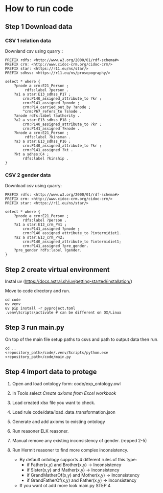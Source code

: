 # How to run code 

## Step 1 Download data 
### CSV 1 relation data 
Downland csv using quarry :
```
PREFIX rdfs: <http://www.w3.org/2000/01/rdf-schema#>
PREFIX crm: <http://www.cidoc-crm.org/cidoc-crm/>
PREFIX star: <https://r11.eu/ns/star/>
PREFIX sdhss: <https://r11.eu/ns/prosopography/>

select * where {
    ?pnode a crm:E21_Person ;
         rdfs:label ?person .
    ?a1 a star:E13_sdhss_P17 ;
        crm:P140_assigned_attribute_to ?kr ;
        crm:P141_assigned ?pnode ;
        crm:P14_carried_out_by ?anode ;
        ^crm:P67_refers_to ?snode .
    ?anode rdfs:label ?authority .
    ?a2 a star:E13_sdhss_P18 ;
        crm:P140_assigned_attribute_to ?kr ;
        crm:P141_assigned ?knode .
    ?knode a crm:E21_Person ;
         rdfs:label ?kinsman .
    ?a3 a star:E13_sdhss_P16 ;
        crm:P140_assigned_attribute_to ?kr ;
        crm:P141_assigned ?kt .
    ?kt a sdhss:C4 ;
        rdfs:label ?kinship .
}
```

### CSV 2 gender data 
Download csv using quarry: 
```
PREFIX rdfs: <http://www.w3.org/2000/01/rdf-schema#>
PREFIX crm: <http://www.cidoc-crm.org/cidoc-crm/>
PREFIX star: <https://r11.eu/ns/star/>

select * where {
    ?pnode a crm:E21_Person ;
        rdfs:label ?person .
    ?a1 a star:E13_crm_P41 ;
        crm:P141_assigned ?pnode ;
        crm:P140_assigned_attribute_to ?intermidiet1.
    ?a2 a star:E13_crm_P42;
        crm:P140_assigned_attribute_to ?intermidiet1;
        crm:P141_assigned ?pre_gender.
    ?pre_gender rdfs:label ?gender.
}
```


## Step 2 create virtual environment

Instal uv (https://docs.astral.sh/uv/getting-started/installation/)

Move to code directory and run. 

```
cd code
uv venv 
uv pip install -r pyproject.toml
.venv\Scripts\activate # can be different on OX/Linux
```

## Step 3 run main.py 

On top of the main file setup paths to csvs and path to output data then run. 

``` 
cd ..
<repository_path>/code/.venv/Scripts/python.exe <repository_path>/code/main.py
```


## Step 4 import data to **protege**

1. Open and load ontology form: code/exp_ontology.owl

2. In Tools select *Create axioms from Excel workbook*

3. Load created xlsx file you want to check.

4. Load rule code/data/load_data_transformation.json

5. Generate and add axioms to existing ontology 

6. Run reasoner ELK reasoner.

7. Manual remove any existing inconsistency of gender. (repped 2-5)

8. Run Hermit reasoner to find more complex inconsistency. 
    - By default ontology supports 4 different rules of this type:
        - if Father(x,y) and Brother(x,y) -> Inconsistency
        - if Sister(x,y) and Mather(x,y) -> Inconsistency 
        - if GrandMatherOf(x,y) and Mother(x,y) -> Inconsistency
        - if GrandFatherOf(x,y) and Father(x,y) -> Inconsistency
    - If you want ot add more look main.py STEP 4
